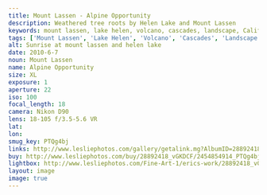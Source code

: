 ```yaml
---
title: Mount Lassen - Alpine Opportunity
description: Weathered tree roots by Helen Lake and Mount Lassen
keywords: mount lassen, lake helen, volcano, cascades, landscape, California, black and white
tags: ['Mount Lassen', 'Lake Helen', 'Volcano', 'Cascades', 'Landscape', 'California', 'Black and White']
alt: Sunrise at mount lassen and helen lake
date: 2010-6-7
noun: Mount Lassen
name: Alpine Opportunity
size: XL
exposure: 1
aperture: 22
iso: 100
focal_length: 18
camera: Nikon D90
lens: 18-105 f/3.5-5.6 VR
lat: 
lon: 
smug_key: PTQg4bj
links: http://www.lesliephotos.com/gallery/getalink.mg?AlbumID=28892418&AlbumKey=vGKDCF&ImageID=2454854914&ImageKey=PTQg4bj&how=forum&Page=1
buy: http://www.lesliephotos.com/buy/28892418_vGKDCF/2454854914_PTQg4bj/
lightbox: http://www.lesliephotos.com/Fine-Art-1/erics-work/28892418_vGKDCF#!i=2454854914&k=PTQg4bj&lb=1&s=A
layout: image
image: true
---
```

